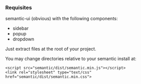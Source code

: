 ### Requisites

semantic-ui (obvious) with the following components:
* sidebar
* popup
* dropdown

Just extract files at the root of your project.

You may change directories relative to your semantic install at:
```
<script src="semantic/dist/semantic.min.js"></script>
<link rel="stylesheet" type="text/css" href="semantic/dist/semantic.min.css">
```
